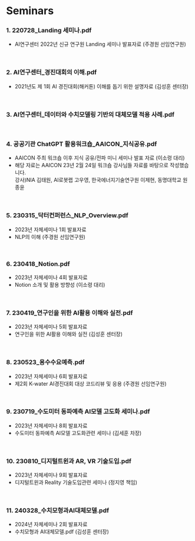 # Seminars

### 1. 220728_Landing 세미나.pdf 
  - AI연구센터 2022년 신규 연구원 Landing 세미나 발표자료 (주경원 선임연구원)
<br>

### 2. AI연구센터_경진대회의 이해.pdf 
  - 2021년도 제 1회 AI 경진대회(해커톤) 이해를 돕기 위한 설명자료 (김성훈 센터장)
<br>

### 3. AI연구센터_데이터와 수치모델링 기반의 대체모델 적용 사례.pdf 
<br>

### 4. 공공기관 ChatGPT 활용워크숍_AAICON_지식공유.pdf  
  - AAICON 주최 워크숍 이후 지식 공유/전파 미니 세미나 발표 자료 (이소령 대리)  
  - 해당 자료는 AAICON 23년 2월 24일 워크숍 강사님들 자료를 바탕으로 작성했습니다.  
    강사)NIA 김태원, AI로봇랩 고우영, 한국에너지기술연구원 이제현, 동명대학교 원종윤
<br>

### 5. 230315_닥터컨퍼런스_NLP_Overview.pdf
  - 2023년 자체세미나 1회 발표자료   
  - NLP의 이해 (주경원 선임연구원)   
<br>

### 6. 230418_Notion.pdf
  - 2023년 자체세미나 4회 발표자료   
  - Notion 소개 및 활용 방향성 (이소령 대리)
<br>

### 7. 230419_연구인을 위한 AI활용 이해와 실전.pdf
  - 2023년 자체세미나 5회 발표자료   
  - 연구인을 위한 AI활용 이해와 실전 (김성훈 센터장)
<br>

### 8. 230523_용수수요예측.pdf
  - 2023년 자체세미나 6회 발표자료   
  - 제2회 K-water AI경진대회 대상 코드리뷰 및 응용 (주경원 선임연구원)
<br>

### 9. 230719_수도미터 동파예측 AI모델 고도화 세미나.pdf
  - 2023년 자체세미나 8회 발표자료   
  - 수도미터 동파예측 AI모델 고도화관련 세미나 (김세훈 차장)
<br>

### 10. 230810_디지털트윈과 AR, VR 기술도입.pdf
  - 2023년 자체세미나 9회 발표자료   
  - 디지털트윈과 Reality 기술도입관련 세미나 (정지영 책임)
<br>

### 11. 240328_수치모형과AI대체모델.pdf
  - 2024년 자체세미나 2회 발표자료   
  - 수치모형과 AI대체모델.pdf (김성훈 센터장)
<br>


